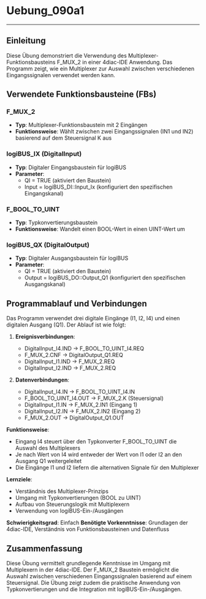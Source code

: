 # Uebung_090a1

* * * * * * * * * *

## Einleitung
Diese Übung demonstriert die Verwendung des Multiplexer-Funktionsbausteins F_MUX_2 in einer 4diac-IDE Anwendung. Das Programm zeigt, wie ein Multiplexer zur Auswahl zwischen verschiedenen Eingangssignalen verwendet werden kann.

## Verwendete Funktionsbausteine (FBs)

### F_MUX_2
- **Typ**: Multiplexer-Funktionsbaustein mit 2 Eingängen
- **Funktionsweise**: Wählt zwischen zwei Eingangssignalen (IN1 und IN2) basierend auf dem Steuersignal K aus

### logiBUS_IX (DigitalInput)
- **Typ**: Digitaler Eingangsbaustein für logiBUS
- **Parameter**: 
  - QI = TRUE (aktiviert den Baustein)
  - Input = logiBUS_DI::Input_Ix (konfiguriert den spezifischen Eingangskanal)

### F_BOOL_TO_UINT
- **Typ**: Typkonvertierungsbaustein
- **Funktionsweise**: Wandelt einen BOOL-Wert in einen UINT-Wert um

### logiBUS_QX (DigitalOutput)
- **Typ**: Digitaler Ausgangsbaustein für logiBUS
- **Parameter**:
  - QI = TRUE (aktiviert den Baustein)
  - Output = logiBUS_DO::Output_Q1 (konfiguriert den spezifischen Ausgangskanal)

## Programmablauf und Verbindungen

Das Programm verwendet drei digitale Eingänge (I1, I2, I4) und einen digitalen Ausgang (Q1). Der Ablauf ist wie folgt:

1. **Ereignisverbindungen**:
   - DigitalInput_I4.IND → F_BOOL_TO_UINT_I4.REQ
   - F_MUX_2.CNF → DigitalOutput_Q1.REQ
   - DigitalInput_I1.IND → F_MUX_2.REQ
   - DigitalInput_I2.IND → F_MUX_2.REQ

2. **Datenverbindungen**:
   - DigitalInput_I4.IN → F_BOOL_TO_UINT_I4.IN
   - F_BOOL_TO_UINT_I4.OUT → F_MUX_2.K (Steuersignal)
   - DigitalInput_I1.IN → F_MUX_2.IN1 (Eingang 1)
   - DigitalInput_I2.IN → F_MUX_2.IN2 (Eingang 2)
   - F_MUX_2.OUT → DigitalOutput_Q1.OUT

**Funktionsweise**: 
- Eingang I4 steuert über den Typkonverter F_BOOL_TO_UINT die Auswahl des Multiplexers
- Je nach Wert von I4 wird entweder der Wert von I1 oder I2 an den Ausgang Q1 weitergeleitet
- Die Eingänge I1 und I2 liefern die alternativen Signale für den Multiplexer

**Lernziele**:
- Verständnis des Multiplexer-Prinzips
- Umgang mit Typkonvertierungen (BOOL zu UINT)
- Aufbau von Steuerungslogik mit Multiplexern
- Verwendung von logiBUS-Ein-/Ausgängen

**Schwierigkeitsgrad**: Einfach
**Benötigte Vorkenntnisse**: Grundlagen der 4diac-IDE, Verständnis von Funktionsbausteinen und Datenfluss

## Zusammenfassung
Diese Übung vermittelt grundlegende Kenntnisse im Umgang mit Multiplexern in der 4diac-IDE. Der F_MUX_2 Baustein ermöglicht die Auswahl zwischen verschiedenen Eingangssignalen basierend auf einem Steuersignal. Die Übung zeigt zudem die praktische Anwendung von Typkonvertierungen und die Integration mit logiBUS-Ein-/Ausgängen.